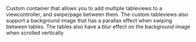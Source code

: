Custom container that allows you to add multiple tableviews to a viewcontroller, and swipe/page between them. The custom tableviews also support a background image that has a parallax effect when swiping between tables. The tables also have a blur effect on the background image when scrolled vertically
